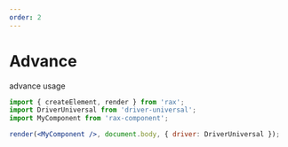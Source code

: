 ```yaml
---
order: 2
---
```


# Advance

advance usage

```jsx
import { createElement, render } from 'rax';
import DriverUniversal from 'driver-universal';
import MyComponent from 'rax-component';

render(<MyComponent />, document.body, { driver: DriverUniversal });
```
